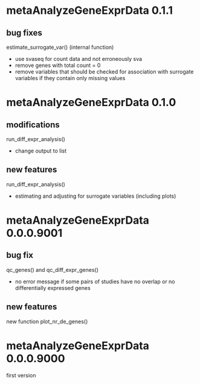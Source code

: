 
# metaAnalyzeGeneExprData 0.1.1

## bug fixes

estimate_surrogate_var() (internal function)  
- use svaseq for count data and not erroneously sva  
- remove genes with total count = 0  
- remove variables that should be checked for association with surrogate 
variables if they contain only missing values

# metaAnalyzeGeneExprData 0.1.0

## modifications

run_diff_expr_analysis()
- change output to list

## new features

run_diff_expr_analysis()
- estimating and adjusting for surrogate variables (including plots)

# metaAnalyzeGeneExprData 0.0.0.9001

## bug fix

qc_genes() and qc_diff_expr_genes()
- no error message if some pairs of studies have no overlap or no 
differentially expressed genes

## new features

new function plot_nr_de_genes()

# metaAnalyzeGeneExprData 0.0.0.9000

first version
